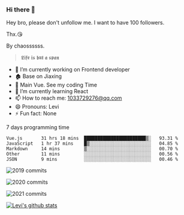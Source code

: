 ### Hi there 👋

Hey bro, please don't unfollow me. I want to have 100 followers.

Thx.😘

By chaossssss.

> 𝕷𝖎𝖋𝖊 𝖎𝖘 𝖇𝖚𝖙 𝖆 𝖘𝖕𝖆𝖓

- 🔭 I’m currently working on Frontend developer
- 🏚  Base on Jiaxing
- 🔨 Main Vue. See my coding Time
- 🌱 I’m currently learning React
- 📫 How to reach me: 1033729276@qq.com
- 😄 Pronouns: Levi
- ⚡ Fun fact: None


7 days programming time



<!--START_SECTION:waka-->
```text
Vue.js       31 hrs 18 mins  ███████████████████████▒░   93.31 % 
JavaScript   1 hr 37 mins    █▒░░░░░░░░░░░░░░░░░░░░░░░   04.85 % 
Markdown     14 mins         ▒░░░░░░░░░░░░░░░░░░░░░░░░   00.70 % 
Other        11 mins         ░░░░░░░░░░░░░░░░░░░░░░░░░   00.56 % 
JSON         9 mins          ░░░░░░░░░░░░░░░░░░░░░░░░░   00.46 % 
```
<!--END_SECTION:waka-->


![2019 commits](https://i.bmp.ovh/imgs/2022/06/09/40ea8ef53dc6a071.png)

![2020 commits](https://i.bmp.ovh/imgs/2022/06/09/3d3f42d583997994.png)

![2021 commits](https://i.bmp.ovh/imgs/2022/06/09/be5c22a2f85ef63e.png)

[![Levi's github stats](https://github-readme-stats.vercel.app/api?username=chaossssss)](https://github.com/anuraghazra/github-readme-stats)
